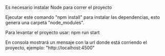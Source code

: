 Es necesario instalar Node para correr el proyecto

Ejecutar este comando "npm install" para instalar las dependencias,
esto genera una carpeta "node_modules".

Para levantar el proyecto usar:
npm run start

En consola mostrará un mensaje con la url donde está corriendo
el proyecto, ejemplo: "http://localhost:4500"
